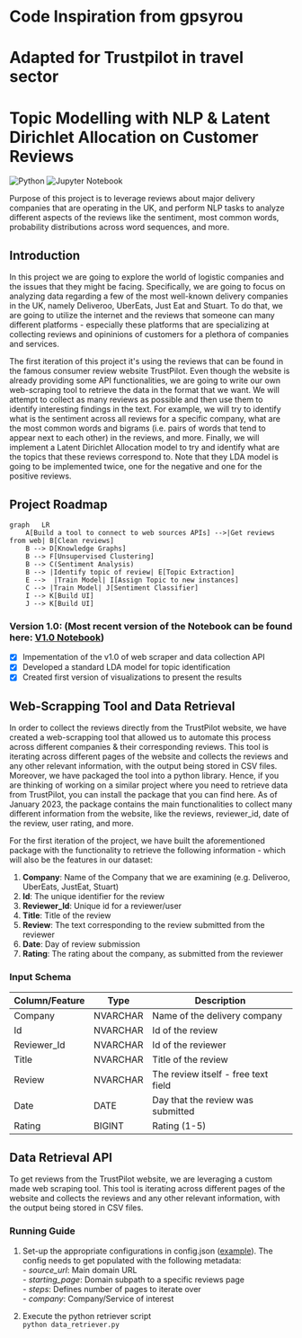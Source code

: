 # Code Inspiration from gpsyrou
# Adapted for Trustpilot in travel sector


# Topic Modelling with NLP & Latent Dirichlet Allocation on Customer Reviews
![Python](https://img.shields.io/badge/-Python-000?&logo=Python) ![Jupyter Notebook](https://img.shields.io/badge/Jupyter-Notebook-orange?&logo=Jupyter)

Purpose of this project is to leverage reviews about major delivery companies that are operating in the UK, and perform NLP tasks to analyze different aspects of the reviews like the sentiment, most common words, probability distributions across word sequences, and more.

## Introduction

In this project we are going to explore the world of logistic companies and the issues that they might be facing. Specifically, we are going to focus on analyzing data regarding a few of the most well-known delivery companies in the UK, namely <a href="https://en.wikipedia.org/wiki/Deliveroo" style="text-decoration:none"> Deliveroo</a>, <a href="https://en.wikipedia.org/wiki/UberEats" style="text-decoration:none"> UberEats</a>, <a href="https://en.wikipedia.org/wiki/Just_Eat" style="text-decoration:none"> Just Eat</a> and <a href="https://stuart.com/" style="text-decoration:none"> Stuart</a>. To do that, we are going to utilize the internet and the reviews that someone can many different platforms - especially these platforms that are specializing at collecting reviews and opininions of customers for a plethora of companies and services. 

The first iteration of this project it's using the reviews that can be found in the famous consumer review website <a href="https://en.wikipedia.org/wiki/Trustpilot" style="text-decoration:none"> TrustPilot</a>. Even though the website is already providing some API functionalities, we are going to write our own web-scraping tool to retrieve the data in the format that we want. We will attempt to collect as many reviews as possible and then use them to identify interesting findings in the text. For example, we will try to identify what is the sentiment across all reviews for a specific company, what are the most common words and bigrams (i.e. pairs of words that tend to appear next to each other) in the reviews, and more. Finally, we will implement a <a href="https://en.wikipedia.org/wiki/Latent_Dirichlet_allocation" style="text-decoration:none"> Latent Dirichlet Allocation</a> model to try and identify what are the topics that these reviews correspond to. Note that they LDA model is going to be implemented twice, one for the negative and one for the positive reviews.


## Project Roadmap

```mermaid
graph   LR
    A[Build a tool to connect to web sources APIs] -->|Get reviews from web| B[Clean reviews]
    B --> D[Knowledge Graphs]
    B --> F[Unsupervised Clustering]
    B --> C(Sentiment Analysis)
    B --> |Identify topic of review| E[Topic Extraction]
    E -->  |Train Model| I[Assign Topic to new instances]
    C --> |Train Model| J[Sentiment Classifier]
    I --> K[Build UI]
    J --> K[Build UI]
```

### Version 1.0: (Most recent version of the Notebook can be found here: <a href="https://github.com/gpsyrou/Text_Analysis_of_Consumer_Reviews/blob/main/jupyter_notebook/reviews.ipynb">V1.0 Notebook</a>)

- [x] Impementation of the v1.0 of web scraper and data collection API 
- [x] Developed a standard LDA model for topic identification
- [x] Created first version of visualizations to present the results

## Web-Scrapping Tool and Data Retrieval

In order to collect the reviews directly from the TrustPilot website, we have created a web-scrapping tool that allowed us to automate this process across different companies & their corresponding reviews. This tool is iterating across different pages of the website and collects the reviews and any other relevant information, with the output being stored in CSV files. Moreover, we have packaged the tool into a python library. Hence, if you are thinking of working on a similar project where you need to retrieve data from TrustPilot, you can install the package that you can find <a href="https://github.com/gpsyrou/Text_Analysis_of_Consumer_Reviews/blob/main/trustplt.py" style="text-decoration:none">here</a>. As of January 2023, the package contains the main functionalities to collect many different information from the website, like the reviews, reviewer_id, date of the review, user rating, and more. 

For the first iteration of the project, we have built the aforementioned package with the functionality to retrieve the following information - which will also be the features in our dataset:

1. **Company**: Name of the Company that we are examining (e.g. Deliveroo, UberEats, JustEat, Stuart)
2. **Id**: The unique identifier for the review
3. **Reviewer_Id**: Unique id for a reviewer/user
4. **Title**: Title of the review
5. **Review**: The text corresponding to the review submitted from the reviewer
6. **Date**: Day of review submission
7. **Rating**: The rating about the company, as submitted from the reviewer

### Input Schema

| Column/Feature                                  | Type | Description |
|-------------------------------------------------|---| ---|
| Company                                         | NVARCHAR | Name of the delivery company |
| Id                                              | NVARCHAR | Id of the review |
| Reviewer_Id                                     | NVARCHAR | Id of the reviewer    |
| Title                                           | NVARCHAR | Title of the review    |
| Review                                          | NVARCHAR | The review itself - free text field    |
| Date                                            | DATE     | Day that the review was submitted    |
| Rating                                          | BIGINT   | Rating (1-5)|


## Data Retrieval API

To get reviews from the TrustPilot website, we are leveraging a custom made web scraping tool. This tool is iterating across different pages of the website and collects the reviews and any other relevant information, with the output being stored in CSV files.

### Running Guide

1. Set-up the appropriate configurations in config.json (<a href="https://raw.githubusercontent.com/gpsyrou/Text_Analysis_of_Consumer_Reviews/main/config.json">example</a>). The config needs to get populated with the following metadata:<br>
        - <em>source_url</em>: Main domain URL<br>
        - <em>starting_page</em>: Domain subpath to a specific reviews page<br>
        - <em>steps</em>: Defines number of pages to iterate over<br>
        - <em>company</em>: Company/Service of interest<br>

2. Execute the python retriever script<br>
        `python data_retriever.py`
